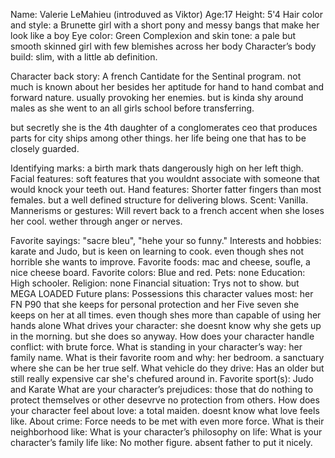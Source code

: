 Name: Valerie LeMahieu (introduved as Viktor)
Age:17
Height: 5'4
Hair color and style: a Brunette girl with a short pony and messy bangs that make her look like a boy
Eye color: Green
Complexion and skin tone: a pale but smooth skinned girl with few blemishes across her body
Character’s body build: slim, with a little ab definition. 

Character back story: A french Cantidate for the Sentinal program. not much is known about her besides her aptitude for hand to hand combat and forward nature. usually provoking her enemies. but is kinda shy around males as she went to an all girls school before transferring. 

but secretly she is the 4th daughter of a conglomerates ceo that produces parts for city ships among other things. her life being one that has to be closely guarded. 

Identifying marks: a birth mark thats dangerously high on her left thigh. 
Facial features: soft features that you wouldnt associate with someone that would knock your teeth out. 
Hand features: Shorter fatter fingers than most females. but a well defined structure for delivering blows. 
Scent: Vanilla. 
Mannerisms or gestures: Will revert back to a french accent when she loses her cool. wether through anger or nerves.


Favorite sayings: "sacre bleu", "hehe your so funny."
Interests and hobbies: karate and Judo, but is keen on learning to cook. even though shes not horrible she wants to improve. 
Favorite foods: mac and cheese, soufle, a nice cheese board. 
Favorite colors: Blue and red. 
Pets: none
Education: High schooler. 
Religion: none
Financial situation: Trys not to show. but MEGA LOADED
Future plans: 
Possessions this character values most: her FN P90 that she keeps for personal protection and her Five seven she keeps on her at all times. even though shes more than capable of using her hands alone
What drives your character: she doesnt know why she gets up in the morning. but she does so anyway. 
How does your character handle conflict: with brute force. 
What is standing in your character’s way: her family name. 
What is their favorite room and why: her bedroom. a sanctuary where she can be her true self. 
What vehicle do they drive: Has an older but still really expensive car she's chefured around in. 
Favorite sport(s): Judo and Karate
What are your character’s prejudices: those that do nothing to protect themselves or other desevrve no protection from others. 
How does your character feel about love: a total maiden. doesnt know what love feels like. 
About crime: Force needs to be met with even more force. 
What is their neighborhood like:
What is your character’s philosophy on life:
What is your character’s family life like: No mother figure. absent father to put it nicely. 
